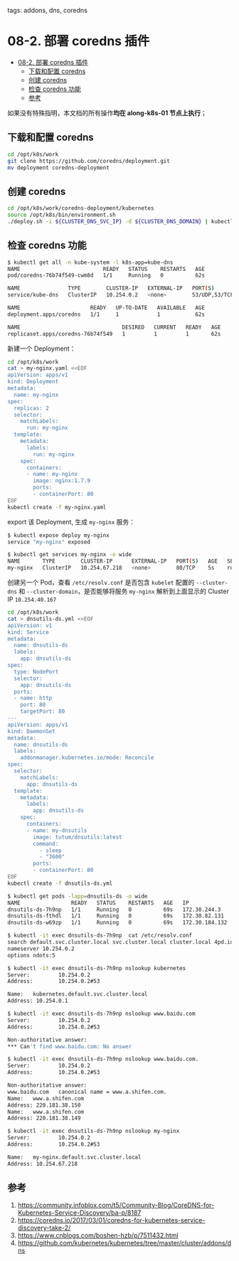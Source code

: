 tags: addons, dns, coredns

# 08-2. 部署 coredns 插件

<!-- TOC -->

- [08-2. 部署 coredns 插件](#08-2-部署-coredns-插件)
    - [下载和配置 coredns](#下载和配置-coredns)
    - [创建 coredns](#创建-coredns)
    - [检查 coredns 功能](#检查-coredns-功能)
    - [参考](#参考)

<!-- /TOC -->

如果没有特殊指明，本文档的所有操作**均在 along-k8s-01 节点上执行**；

## 下载和配置 coredns

``` bash
cd /opt/k8s/work
git clone https://github.com/coredns/deployment.git
mv deployment coredns-deployment
```


## 创建 coredns

``` bash
cd /opt/k8s/work/coredns-deployment/kubernetes
source /opt/k8s/bin/environment.sh
./deploy.sh -i ${CLUSTER_DNS_SVC_IP} -d ${CLUSTER_DNS_DOMAIN} | kubectl apply -f -
```

## 检查 coredns 功能

``` bash
$ kubectl get all -n kube-system -l k8s-app=kube-dns
NAME                          READY   STATUS    RESTARTS   AGE
pod/coredns-76b74f549-cwm8d   1/1     Running   0          62s

NAME               TYPE        CLUSTER-IP   EXTERNAL-IP   PORT(S)                  AGE
service/kube-dns   ClusterIP   10.254.0.2   <none>        53/UDP,53/TCP,9153/TCP   62s

NAME                      READY   UP-TO-DATE   AVAILABLE   AGE
deployment.apps/coredns   1/1     1            1           62s

NAME                                DESIRED   CURRENT   READY   AGE
replicaset.apps/coredns-76b74f549   1         1         1       62s
```

新建一个 Deployment：

``` bash
cd /opt/k8s/work
cat > my-nginx.yaml <<EOF
apiVersion: apps/v1
kind: Deployment
metadata:
  name: my-nginx
spec:
  replicas: 2
  selector:
    matchLabels:
      run: my-nginx
  template:
    metadata:
      labels:
        run: my-nginx
    spec:
      containers:
      - name: my-nginx
        image: nginx:1.7.9
        ports:
        - containerPort: 80
EOF
kubectl create -f my-nginx.yaml
```

export 该 Deployment, 生成 `my-nginx` 服务：

``` bash
$ kubectl expose deploy my-nginx
service "my-nginx" exposed

$ kubectl get services my-nginx -o wide
NAME       TYPE        CLUSTER-IP      EXTERNAL-IP   PORT(S)   AGE   SELECTOR
my-nginx   ClusterIP   10.254.67.218   <none>        80/TCP    5s    run=my-nginx
```

创建另一个 Pod，查看 `/etc/resolv.conf` 是否包含 `kubelet` 配置的 `--cluster-dns` 和 `--cluster-domain`，是否能够将服务 `my-nginx` 解析到上面显示的 Cluster IP `10.254.40.167`

``` bash
cd /opt/k8s/work
cat > dnsutils-ds.yml <<EOF
apiVersion: v1
kind: Service
metadata:
  name: dnsutils-ds
  labels:
    app: dnsutils-ds
spec:
  type: NodePort
  selector:
    app: dnsutils-ds
  ports:
  - name: http
    port: 80
    targetPort: 80
---
apiVersion: apps/v1
kind: DaemonSet
metadata:
  name: dnsutils-ds
  labels:
    addonmanager.kubernetes.io/mode: Reconcile
spec:
  selector:
    matchLabels:
      app: dnsutils-ds
  template:
    metadata:
      labels:
        app: dnsutils-ds
    spec:
      containers:
      - name: my-dnsutils
        image: tutum/dnsutils:latest
        command:
          - sleep
          - "3600"
        ports:
        - containerPort: 80
EOF
kubectl create -f dnsutils-ds.yml
```

``` bash
$ kubectl get pods -lapp=dnsutils-ds -o wide 
NAME                READY   STATUS    RESTARTS   AGE   IP               NODE              NOMINATED NODE   READINESS GATES
dnsutils-ds-7h9np   1/1     Running   0          69s   172.30.244.3     along-k8s-01   <none>           <none>
dnsutils-ds-fthdl   1/1     Running   0          69s   172.30.82.131    along-k8s-02   <none>           <none>
dnsutils-ds-w69zp   1/1     Running   0          69s   172.30.184.132   along-k8s-03   <none>           <none>
```

``` bash
$ kubectl -it exec dnsutils-ds-7h9np  cat /etc/resolv.conf
search default.svc.cluster.local svc.cluster.local cluster.local 4pd.io
nameserver 10.254.0.2
options ndots:5
```

``` bash
$ kubectl -it exec dnsutils-ds-7h9np nslookup kubernetes
Server:         10.254.0.2
Address:        10.254.0.2#53

Name:   kubernetes.default.svc.cluster.local
Address: 10.254.0.1
```

``` bash
$ kubectl -it exec dnsutils-ds-7h9np nslookup www.baidu.com
Server:         10.254.0.2
Address:        10.254.0.2#53

Non-authoritative answer:
*** Can't find www.baidu.com: No answer
```

``` bash
$ kubectl -it exec dnsutils-ds-7h9np nslookup www.baidu.com.
Server:         10.254.0.2
Address:        10.254.0.2#53

Non-authoritative answer:
www.baidu.com   canonical name = www.a.shifen.com.
Name:   www.a.shifen.com
Address: 220.181.38.150
Name:   www.a.shifen.com
Address: 220.181.38.149
```

``` bash
$ kubectl -it exec dnsutils-ds-7h9np nslookup my-nginx
Server:         10.254.0.2
Address:        10.254.0.2#53

Name:   my-nginx.default.svc.cluster.local
Address: 10.254.67.218
```

## 参考

1. https://community.infoblox.com/t5/Community-Blog/CoreDNS-for-Kubernetes-Service-Discovery/ba-p/8187
2. https://coredns.io/2017/03/01/coredns-for-kubernetes-service-discovery-take-2/
3. https://www.cnblogs.com/boshen-hzb/p/7511432.html
4. https://github.com/kubernetes/kubernetes/tree/master/cluster/addons/dns